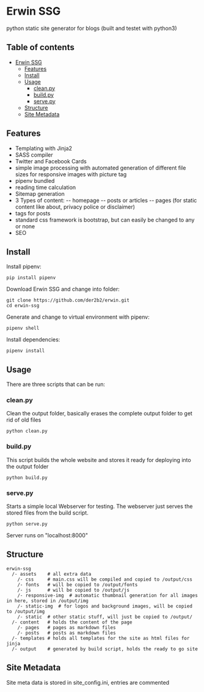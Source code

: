 # Erwin SSG
python static site generator for blogs
(built and testet with python3)

## Table of contents
- [Erwin SSG](#erwin-ssg)
  * [Features](#features)
  * [Install](#install)
  * [Usage](#usage)
    + [clean.py](#cleanpy)
    + [build.py](#buildpy)
    + [serve.py](#servepy)
  * [Structure](#structure)
  * [Site Metadata](#site-metadata)

## Features
- Templating with Jinja2
- SASS compiler
- Twitter and Facebook Cards
- simple image processing with automated generation of different file sizes for responsive images with picture tag
- pipenv bundled
- reading time calculation
- Sitemap generation
- 3 Types of content:
  -- homepage
  -- posts or articles
  -- pages (for static content like about, privacy police or disclaimer)
- tags for posts
- standard css framework is bootstrap, but can easily be changed to any or none
- SEO

## Install
Install pipenv:
```
pip install pipenv
```
Download Erwin SSG and change into folder:
```
git clone https://github.com/der2b2/erwin.git
cd erwin-ssg
```
Generate and change to virtual environment with pipenv:
```
pipenv shell
```
Install dependencies:
```
pipenv install
```

## Usage
There are three scripts that can be run:
### clean.py
Clean the output folder, basically erases the complete output folder to get rid of old files
```
python clean.py
```

### build.py
This script builds the whole website and stores it ready for deploying into the output folder
```
python build.py
```

### serve.py
Starts a simple local Webserver for testing. The webserver just serves the stored files from the build script.
```
python serve.py
```
Server runs on "localhost:8000"

## Structure
```
erwin-ssg
  /- assets    # all extra data
    /- css     # main.css will be compiled and copied to /output/css
    /- fonts   # will be copied to /output/fonts
    /- js      # will be copied to /output/js
    /- responsive-img  # automatic thumbnail generation for all images in here, stored in /output/img
    /- static-img  # for logos and background images, will be copied to /output/img
    /- static  # other static stuff, will just be copied to /output/
  /- content   # holds the content of the page
    /- pages   # pages as markdown files
    /- posts   # posts as markdown files
  /- templates # holds all templates for the site as html files for jinja
  /- output    # generated by build script, holds the ready to go site
```
 
## Site Metadata
Site meta data is stored in site_config.ini, entries are commented
 
